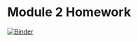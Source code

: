 # Module 2 Homework
[![Binder](https://mybinder.org/badge_logo.svg)](https://mybinder.org/v2/gh/toddshev/python-homework/master)
